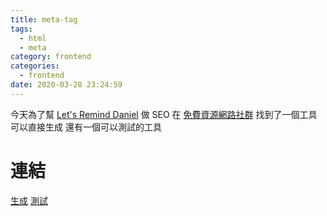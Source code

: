 ```yaml
---
title: meta-tag
tags:
  - html
  - meta
category: frontend
categories:
  - frontend
date: 2020-03-28 23:24:59
---
```


今天為了幫 [Let's Remind Daniel](https://daniel.simba.nctu.me) 做 SEO
在 [免費資源網路社群](https://free.com.tw/mega-tags/) 找到了一個工具可以直接生成
還有一個可以測試的工具

# 連結
[生成](https://megatags.co/)
[測試](https://www.heymeta.com/)
